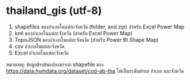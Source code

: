# thailand_gis (utf-8)

1. shapefiles ของอำเภอในแต่ละจังหวัด (folder, and zip) สำหรับ Excel Power Map
1. kml ของอำเภอในแต่ละจังหวัด (สำหรับ Excel Power Map)
1. TopoJSON ของอำเภอในแต่ละจังหวัด (สำหรับ Power BI Shape Map)
1. csv อำเภอในแต่ละจังหวัด
1. Excel อำเภอในแต่ละจังหวัด

หมายเหตุ: ข้อมูลข้างต้นแปลงมาจาก shapefile ของ https://data.humdata.org/dataset/cod-ab-tha ให้เป็นระดับตำบล อำเภอ และจังหวัด
